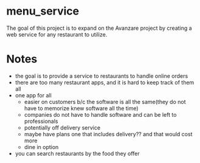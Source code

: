# menu_service

The goal of this project is to expand on the Avanzare project
by creating a web service for any restaurant to utilize.


# Notes
- the goal is to provide a service to restaurants to handle online orders
- there are too many restaurant apps, and it is hard to keep track of them all
- one app for all 
    - easier on customers b/c the software is all the same(they do not have to memorize knew software all the time)
    - companies do not have to handle software and can be left to professionals 
    - potentially off delivery service
    - maybe have plans one that includes delivery?? and that would cost more
    - dine in option
- you can search restaurants by the food they offer